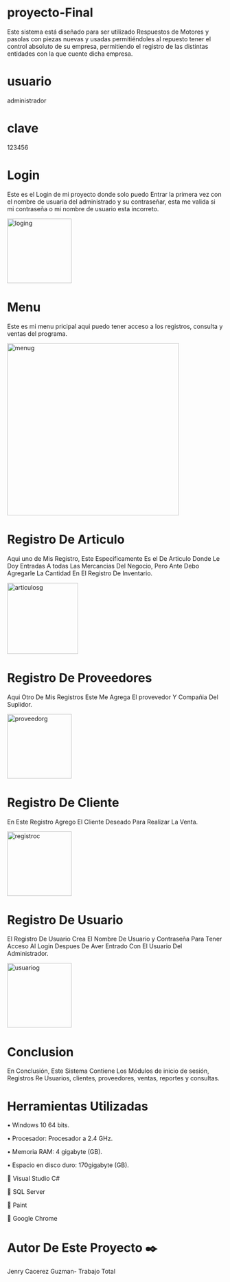 # proyecto-Final





Este sistema está diseñado para ser utilizado Respuestos de Motores y pasolas con piezas nuevas y usadas permitiéndoles  al repuesto tener el control absoluto de su empresa, permitiendo el registro de las distintas entidades con la que cuente dicha empresa.
# usuario
administrador
# clave
123456

# Login

Este es el Login de mi proyecto donde solo puedo Entrar la primera vez con el nombre de usuaria del administrado y su contraseñar, esta me valida si mi contraseña o mi nombre de usuario esta incorreto.

<img width="150" alt="loging" src="https://user-images.githubusercontent.com/54563282/69565002-f572ff00-0fab-11ea-997b-06be91fd7868.png">

# Menu
Este es mi menu pricipal aqui puedo tener acceso a los registros, consulta y ventas del programa.

<img width="400" alt="menug" src="https://user-images.githubusercontent.com/54563282/69565254-8053f980-0fac-11ea-916a-e8f7d4b19677.png">

# Registro De Articulo
Aqui uno de Mis Registro, Este Especificamente Es el De Articulo Donde Le Doy Entradas A todas Las Mercancias Del Negocio, Pero Ante Debo Agregarle La Cantidad En El Registro De Inventario.

<img width="165" alt="articulosg" src="https://user-images.githubusercontent.com/54563282/69565307-9d88c800-0fac-11ea-9ece-f962add291ac.png">

# Registro De Proveedores
Aqui Otro De Mis Registros Este Me Agrega El provevedor Y Compañia Del Suplidor.

<img width="150" alt="proveedorg" src="https://user-images.githubusercontent.com/54563282/69565366-be511d80-0fac-11ea-8e2e-516df2385401.png">

# Registro De Cliente
En Este Registro Agrego El Cliente Deseado Para Realizar La Venta.

<img width="150" alt="registroc" src="https://user-images.githubusercontent.com/54563282/69565431-dde84600-0fac-11ea-975f-4dea8b8a4314.png">

# Registro De Usuario
El Registro De Usuario Crea El Nombre De Usuario y Contraseña Para Tener Acceso Al Login Despues De Aver Entrado Con El Usuario Del Administrador.

<img width="150" alt="usuariog" src="https://user-images.githubusercontent.com/54563282/69565494-fbb5ab00-0fac-11ea-9eea-aef7b47acc02.png">

# Conclusion
En Conclusión, Este Sistema Contiene Los Módulos de inicio de sesión, Registros Re Usuarios, clientes,  proveedores, ventas, reportes y consultas.


# Herramientas Utilizadas 
• Windows 10 64 bits.

• Procesador: Procesador a 2.4 GHz.

• Memoria RAM: 4 gigabyte (GB).

• Espacio en disco duro: 170gigabyte (GB).

 Visual Studio C#

 SQL Server

 Paint

 Google Chrome

# Autor De Este Proyecto ✒️

Jenry Cacerez Guzman- Trabajo Total



